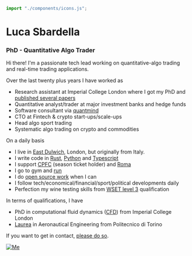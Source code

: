 ```js
import "./components/icons.js";
```

<div class="grid sm:grid-cols-3 grid-cols-1">
  <div class="col-span-2">

# Luca Sbardella
### PhD - Quantitative Algo Trader

Hi there! I'm a passionate tech lead working on
quantitative-algo trading and real-time trading applications.

Over the last twenty plus years I have worked as

- Research assistant at Imperial College London where I got my PhD and [published several papers](https://scholar.google.com/citations?user=jV80M7QAAAAJ&hl=en)
- Quantitative analyst/trader at major investment banks and hedge funds
- Software consultant via [quantmind](https://quantmind.com)
- CTO at Fintech & crypto start-ups/scale-ups
- Head algo sport trading
- Systematic algo trading on crypto and commodities

On a daily basis

- I live in [East Dulwich](https://maps.app.goo.gl/sBADnqtG3v1d63vz8), London, but originally from Italy.
- I write code in [Rust](https://www.rust-lang.org/), [Python](https://www.python.org/) and [Typescript](https://www.typescriptlang.org/)
- I support [CPFC](https://www.cpfc.co.uk/) (season ticket holder) and [Roma](https://www.asroma.com/en)
- I go to gym and [run](https://www.strava.com/athletes/lsbardel)
- I do [open source work](https://github.com/quantmind) when I can
- I follow tech/economical/financial/sport/political developments daily
- Perfection my wine testing skills from [WSET level 3](https://www.wsetglobal.com/qualifications/wset-level-3-award-in-wines/) qualification

In terms of qualifications, I have

- PhD in computational fluid dynamics ([CFD](http://en.wikipedia.org/wiki/Computational_fluid_dynamics)) from Imperial College London
- [Laurea](https://en.wikipedia.org/wiki/Laurea) in Aeronautical Engineering from Politecnico di Torino

If you want to get in contact, [please do so](/contact).
</div>
<div class="p-[10px] justify-items-center">
  <div>
    <a data-flickr-embed="true" href="https://www.flickr.com/photos/sbardella/54413648095/in/dateposted/" title="Me">
    <img class="rounded-3xl mb-[10px] w-full max-w-48" src="https://live.staticflickr.com/65535/54413648095_d2fbc20bdb_w.jpg" alt="Me"/></a>
  </div>
  <div>
    <luca-icons size="24"/>
  </div>
</div>
</div>
